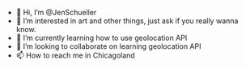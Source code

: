 - 👋 Hi, I’m @JenSchueller
- 👀 I’m interested in art and  other things, just ask if you really wanna know.
- 🌱 I’m currently learning how to use geolocation API
- 💞️ I’m looking to collaborate on learning geolocation API
- 📫 How to reach me in Chicagoland

<!---
JenSchueller/JenSchueller is a ✨ special ✨ repository because its `README.md` (this file) appears on your GitHub profile.
You can click the Preview link to take a look at your changes.
--->
